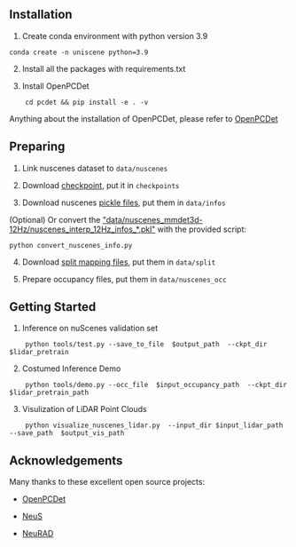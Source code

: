 ## Installation
1. Create conda environment with python version 3.9

```
conda create -n uniscene python=3.9
```

2. Install all the packages with requirements.txt

3. Install OpenPCDet
   
```
    cd pcdet && pip install -e . -v
```
Anything about the installation of OpenPCDet, please refer to [OpenPCDet](https://github.com/open-mmlab/OpenPCDet)


## Preparing
1. Link nuscenes dataset to ``data/nuscenes``
 
2. Download [checkpoint](https://nbeitech-my.sharepoint.com/:u:/g/personal/bli_eitech_edu_cn/EcMXzN216PpHtvnfWubStf0BrqsfuNG4WSy8fmH08Qt_8Q?e=528VAR), put it in ``checkpoints``

3. Download nuscenes [pickle files](https://drive.google.com/drive/folders/15geieBuTUxRJGqOYgzRVd20sZ4RCsisR?usp=share_link), put them in ``data/infos``
   
(Optional) Or convert the ["data/nuscenes_mmdet3d-12Hz/nuscenes_interp_12Hz_infos_*.pkl"](https://mycuhk-my.sharepoint.com/:u:/g/personal/1155157018_link_cuhk_edu_hk/EXunN1j0OmNLtaPoh2VrkgQBGpyXiMlltuCX5GBuYc00YQ?e=bVI9AC) with the provided script:
```
python convert_nuscenes_info.py
```

4. Download [split mapping files](https://nbeitech-my.sharepoint.com/:u:/g/personal/bli_eitech_edu_cn/EaTyjCQqjMxGr7AWjF49JjMBa1joUVqaMI5Lz_fIezdIpw?e=ogGIYg), put them in ``data/split``

5. Prepare occupancy files, put them in ``data/nuscenes_occ``




## Getting Started
1. Inference on nuScenes validation set
```
    python tools/test.py --save_to_file  $output_path  --ckpt_dir  $lidar_pretrain
```

2. Costumed Inference Demo
```
    python tools/demo.py --occ_file  $input_occupancy_path  --ckpt_dir $lidar_pretrain_path
```

3. Visulization of LiDAR Point Clouds
```
    python visualize_nuscenes_lidar.py  --input_dir $input_lidar_path  --save_path  $output_vis_path
```


## Acknowledgements
Many thanks to these excellent open source projects: 

- [OpenPCDet](https://github.com/open-mmlab/OpenPCDet)

- [NeuS](https://github.com/Totoro97/NeuS)

- [NeuRAD](https://github.com/georghess/neurad-studio/tree/main)